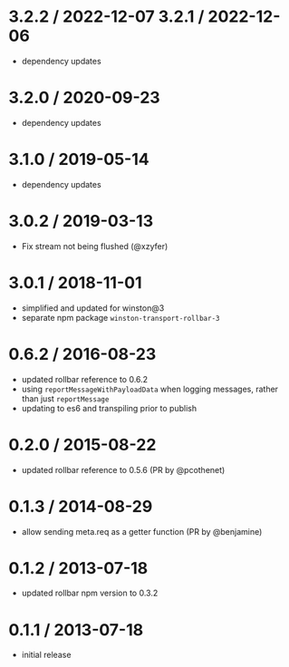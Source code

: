 3.2.2 / 2022-12-07
3.2.1 / 2022-12-06
==================
  * dependency updates

3.2.0 / 2020-09-23
==================
  * dependency updates

3.1.0 / 2019-05-14
==================
  * dependency updates

3.0.2 / 2019-03-13
==================
  * Fix stream not being flushed (@xzyfer)

3.0.1 / 2018-11-01
==================
  * simplified and updated for winston@3
  * separate npm package `winston-transport-rollbar-3`

0.6.2 / 2016-08-23
==================
  * updated rollbar reference to 0.6.2
  * using `reportMessageWithPayloadData` when logging messages, rather than just `reportMessage`
  * updating to es6 and transpiling prior to publish

0.2.0 / 2015-08-22
==================
  * updated rollbar reference to 0.5.6 (PR by @pcothenet)

0.1.3 / 2014-08-29
==================
  * allow sending meta.req as a getter function (PR by @benjamine)

0.1.2 / 2013-07-18
==================
  * updated rollbar npm version to 0.3.2

0.1.1 / 2013-07-18
==================
  * initial release

